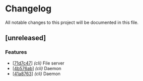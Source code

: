 # Changelog

All notable changes to this project will be documented in this file.

## [unreleased]

### Features

- [[71d7c47](71d7c47c77fc37571908bafe033a9cee5193c18f)] *(cli)* File server
- [[4b576ab](4b576ab9b694856eb6dd2b8e77726b57b319514b)] *(cli)* Daemon
- [[41a8763](41a8763147aac1037def9bf286a93aa988cf8595)] *(cli)* Daemon

<!-- generated by git-cliff -->
